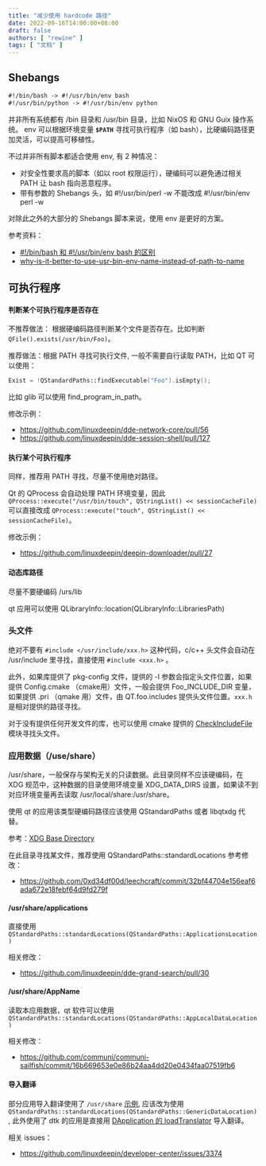 ```yaml
---
title: "减少使用 hardcode 路径"
date: 2022-09-16T14:00:00+08:00
draft: false
authors: [ "rewine" ]
tags: [ "文档" ]
---
```


## Shebangs 

```txt
#!/bin/bash -> #!/usr/bin/env bash
#!/usr/bin/python -> #!/usr/bin/env python
```

并非所有系统都有 /bin 目录和 /usr/bin 目录，比如 NixOS 和 GNU Guix 操作系统。
env 可以根据环境变量 **`$PATH`** 寻找可执行程序（如 bash），比硬编码路径更加灵活，可以提高可移植性。

不过并非所有脚本都适合使用 env, 有 2 种情况：
- 对安全性要求高的脚本（如以 root 权限运行），硬编码可以避免通过相关 PATH 让 bash 指向恶意程序。
- 带有参数的 Shebangs 头，如 #!/usr/bin/perl -w 不能改成 #!/usr/bin/env perl -w

对除此之外的大部分的 Shebangs 脚本来说，使用 env 是更好的方案。

参考资料：
- [#!/bin/bash 和 #!/usr/bin/env bash 的区别](https://blog.csdn.net/qq_37164975/article/details/106181500)
- [why-is-it-better-to-use-usr-bin-env-name-instead-of-path-to-name](https://unix.stackexchange.com/questions/29608/why-is-it-better-to-use-usr-bin-env-name-instead-of-path-to-name-as-my)


## 可执行程序

#### 判断某个可执行程序是否存在

不推荐做法：  根据硬编码路径判断某个文件是否存在。比如判断  `QFile().exists(/usr/bin/Foo)`。

推荐做法：根据 PATH 寻找可执行文件, 一般不需要自行读取 PATH，比如 QT 可以使用：

```cpp
Exist = !QStandardPaths::findExecutable("Foo").isEmpty();
```
比如 glib 可以使用 find_program_in_path。

修改示例：
- https://github.com/linuxdeepin/dde-network-core/pull/56
- https://github.com/linuxdeepin/dde-session-shell/pull/127

#### 执行某个可执行程序

同样，推荐用 PATH 寻找，尽量不使用绝对路径。

Qt 的 QProcess 会自动处理 PATH 环境变量，因此 `QProcess::execute("/usr/bin/touch", QStringList() << sessionCacheFile)` 可以直接改成
`QProcess::execute("touch", QStringList() << sessionCacheFile)`。

修改示例：
- https://github.com/linuxdeepin/deepin-downloader/pull/27

#### 动态库路径

尽量不要硬编码 /urs/lib 

qt 应用可以使用 QLibraryInfo::location(QLibraryInfo::LibrariesPath)

### 头文件

绝对不要有 `#include </usr/include/xxx.h>`  这种代码，c/c++ 头文件会自动在 /usr/include 里寻找，直接使用 `#include <xxx.h>` 。

此外，如果库提供了 pkg-config 文件，提供的 -I 参数会指定头文件位置，如果提供 Config.cmake （cmake用）文件，一般会提供  Foo_INCLUDE_DIR 变量，如果提供 .pri （qmake 用）文件，由 QT.foo.includes 提供头文件位置。`xxx.h` 是相对提供的路径寻找。

对于没有提供任何开发文件的库，也可以使用 cmake 提供的 [CheckIncludeFile](https://cmake.org/cmake/help/latest/module/CheckIncludeFile.html) 模块寻找头文件。


### 应用数据（/use/share）

/usr/share，一般保存与架构无关的只读数据。此目录同样不应该硬编码，在 XDG 规范中，这种数据的目录使用环境变量 XDG_DATA_DIRS 设置，如果读不到对应环境变量再去读取 /usr/local/share:/usr/share。

使用 qt 的应用该类型硬编码路径应该使用 QStandardPaths 或者 libqtxdg 代替。

参考：[XDG Base Directory](https://wiki.archlinux.org/title/XDG_Base_Directory)

在此目录寻找某文件，推荐使用 QStandardPaths::standardLocations
参考修改：
- https://github.com/0xd34df00d/leechcraft/commit/32bf44704e156eaf6ada672e18febf64d9fd279f

#### /usr/share/applications

直接使用 `QStandardPaths::standardLocations(QStandardPaths::ApplicationsLocation)`

相关修改：
- https://github.com/linuxdeepin/dde-grand-search/pull/30

#### /usr/share/AppName

读取本应用数据，qt 软件可以使用 `QStandardPaths::standardLocations(QStandardPaths::AppLocalDataLocation)`

相关修改：
- https://github.com/communi/communi-sailfish/commit/16b669653e0e86b24aa4dd20e0434faa07519fb6

#### 导入翻译

部分应用导入翻译使用了 `/usr/share` [示例](https://github.com/linuxdeepin/dde-control-center/blob/ed696dabf41bee19f28758d2589dac20b866c356/src/reset-password-dialog/main.cpp#L63), 应该改为使用 `QStandardPaths::standardLocations(QStandardPaths::GenericDataLocation)`, 此外使用了 dtk 的应用是直接用 [DApplication 的 loadTranslator](https://github.com/linuxdeepin/dtkwidget/blob/f80f48076e1821b06461e1fc330f50ceaff2c812/src/widgets/dapplication.cpp#L776) 导入翻译。

相关 issues：
- https://github.com/linuxdeepin/developer-center/issues/3374